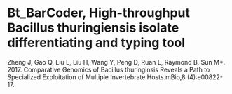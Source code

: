 # Bt_BarCoder, High-throughput Bacillus thuringiensis isolate differentiating and typing tool


Zheng J, Gao Q, Liu L, Liu H, Wang Y, Peng D, Ruan L, Raymond B, Sun M*. 2017. Comparative Genomics of Bacillus thuringinsis Reveals a Path to Specialized Exploitation of Multiple Invertebrate Hosts.mBio,8 (4):e00822-17.
